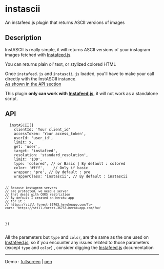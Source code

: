 # instascii
An instafeed.js plugin that returns ASCII versions of images

<h2>Description</h2>
  <p>InstASCII is really simple, it will returns ASCII versions of your instagram images fetched with <a href="http://instafeedjs.com/">Instafeed.js</a></p>
  <p>You can returns plain ol' text, or stylized colored HTML</p>
  <p>Once <code class="language-javascript">instafeed.js</code> and <code class="language-javascript">instascii.js</code> loaded, you'll have to make your call directly with the InstASCII instance. <br/><a href="#api">As shown in the API section</a></p>
  <p>This plugin  <strong>only can work with <a href="http://instafeedjs.com/">Instafeed.js</a></strong>, it will not work as a standalone script.</p>
  
  <h2>API</h2>
  <pre class="language-javascript"><code class="language-javascript">  instASCII({
    clientId: <span>'Your client_id'</span>
    accessToken: <span>'Your access_token'</span>,
    userId: <span>'user_id'</span>,
    limit:<span> x, </span>
    get: <span>'user'</span>,
    target: <span>'instafeed'</span>,
    resolution: <span>'standard_resolution'</span>,
    limit: <span>'100'</span>,
    type: <span>'colored'</span>, // or Basic | By default : colored
    color: <span>'#fff'</span>,    // Only if basic
    wrapper: <span>'pre',</span> // By default : pre
    wrapperClass: <span>'instascii'</span>, // By default : instascii

    // Because instagram servers
    // are protected, we need a server
    // that deals with CORS restriction
    // By default I created an heroku app
    // for it :
    // https://still-forest-36763.herokuapp.com/?u=
    cors: 'https://still-forest-36763.herokuapp.com/?u='
  })</code></pre>
  <p>All the parameters but <code class=" language-javascript">type</code> and <code class=" language-javascript">color</code>, are the same as the one used on <a href="http://instafeedjs.com/">Instafeed.js</a>, so if you encounter any issues related to those parameters (except <code class=" language-javascript">type</code> and <code class=" language-javascript">color</code>) , consider digging the <a href="http://instafeedjs.com/">Instafeed.js</a> documentation</p>

--- 

Demo : [fullscreen](http://codepen.io/LukyVj/full/obapgx/) | [pen](http://codepen.io/LukyVj/pen/obapgx/)
